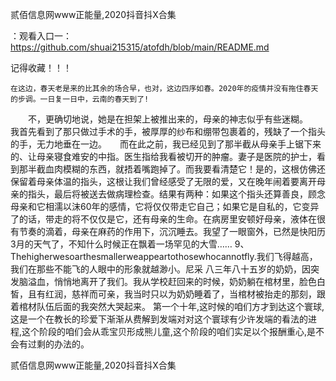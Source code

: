 贰佰信息网www正能量,2020抖音抖X合集

：观看入口一：https://github.com/shuai215315/atofdh/blob/main/README.md


记得收藏！！！



	在这边，春天老是来的比其余的场合早，也对，这边四序如春。2020年的疫情并没有拖住春天的步调。一日复一日中，云南的春天到了!
　　不，更确切地说，她是在担架上被推出来的，母亲的神志似乎有些迷糊。　　我首先看到了那只做过手术的手，被厚厚的纱布和绷带包裹着的，残缺了一个指头的手，无力地垂在一边。　　而在此之前，我已经见到了那半截从母亲手上锯下来的、让母亲寝食难安的中指。医生指给我看被切开的肿瘤。妻子是医院的护士，看到那半截血肉模糊的东西，就捂着嘴跑掉了。而我要看清楚它！是的，这根仿佛还保留着母亲体温的指头，这根让我们曾经感受了无限的爱，又在晚年闹着要离开母亲的指头，最后将被送去做病理检查。结果有两种：如果这个指头还算善良，顾念母亲和它相濡以沫60年的感情，它将仅仅带走它自己；如果它是自私的，它变异了的话，带走的将不仅仅是它，还有母亲的生命。在病房里安顿好母亲，液体在很有节奏的滴着，母亲在麻药的作用下，沉沉睡去。我望了一眼窗外，已然是快阳历3月的天气了，不知什么时候正在飘着一场罕见的大雪……
	9、Thehigherwesoarthesmallerweappeartothosewhocannotfly.我们飞得越高，我们在那些不能飞的人眼中的形象就越渺小。尼采
八三年八十五岁的奶奶，因突发脑溢血，悄悄地离开了我们。我从学校赶回来的时候，奶奶躺在棺材里，脸色白皙，且有红润，慈祥而可亲，我当时只以为奶奶睡着了，当棺材被抬走的那刻，跟着棺材队伍后面的我突然大哭起来。
第一个十年,这时候的咱们方才到达这个寰球,这是一个在教长的珍爱下渐渐从费解到发端对对这个寰球有少许发端的看法的进程,这个阶段的咱们会从乖宝贝形成熊儿童,这个阶段的咱们实足以个报酬重心,是不会有过剩的办法的。







贰佰信息网www正能量,2020抖音抖X合集
